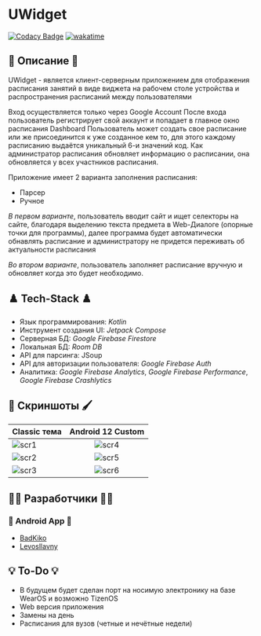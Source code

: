 # UWidget
[![Codacy Badge](https://app.codacy.com/project/badge/Grade/9fcf2381f42d4933bf9740dc6f1c0cc5)](https://www.codacy.com?utm_source=github.com&amp;utm_medium=referral&amp;utm_content=BadKiko/UWidget&amp;utm_campaign=Badge_Grade)
[![wakatime](https://wakatime.com/badge/user/28a2f792-7e9a-4dd3-97e0-a2515ca044d0/project/3cea3d49-8ae3-43b3-bdb0-fd5dabd61080.svg)](https://wakatime.com/badge/user/28a2f792-7e9a-4dd3-97e0-a2515ca044d0/project/3cea3d49-8ae3-43b3-bdb0-fd5dabd61080)
## 📄 Описание 📄
UWidget - является клиент-серверным приложением для отображения расписания занятий в виде виджета на рабочем столе устройства и распространения расписаний между пользователями

Вход осуществляется только через Google Account
После входа пользователь регистрирует свой аккаунт и попадает в главное окно расписания Dashboard
Пользователь может создать свое расписание или же присоединится к уже созданное кем то, для этого каждому расписанию выдаётся уникальный 6-и значений код.
Как администратор расписания обновляет информацию о расписании, она обновляется у всех участников расписания.

Приложение имеет 2 варианта заполнения расписания:
- Парсер
- Ручное

*В первом варианте*, пользователь вводит сайт и ищет селекторы на сайте, благодаря выделению текста предмета в Web-Диалоге (опорные точки для программы), далее программа будет автоматически обнавлять расписание и администратору не придется переживать об актуальности расписания

*Во втором варианте*, пользователь заполняет расписание вручную и обновляет когда это будет необходимо.

## ♟️ Tech-Stack ♟️
- Язык программирования: *Kotlin*
- Инструмент создания UI: *Jetpack Compose*
- Серверная БД: *Google Firebase Firestore*
- Локальная БД: *Room DB*
- API для парсинга: JSoup
- API для авторизации пользователя: *Google Firebase Auth*
- Аналитика: *Google Firebase Analytics*, *Google Firebase Performance*, *Google Firebase Crashlytics*

## 🎨 Скриншоты 🖌️
| Classic тема                                                                                              |                                                  Android 12 Custom                                                   |
|-----------------------------------------------------------------------------------------------------------|:--------------------------------------------------------------------------------------------------------------------:|
| ![scr1](https://github.com/BadKiko/UWidget/blob/master/IMG_20220616_174943_344.jpg?raw=true "Скриншот 1") | ![scr4](https://github.com/BadKiko/UWidget/blob/master/Screenshot_20220616-175104_UWidget.png?raw=true "Скриншот 4") |
| ![scr2](https://github.com/BadKiko/UWidget/blob/master/IMG_20220616_175050_350.jpg?raw=true "Скриншот 2") | ![scr5](https://github.com/BadKiko/UWidget/blob/master/Screenshot_20220616-175112_UWidget.png?raw=true "Скриншот 5") |
| ![scr3](https://github.com/BadKiko/UWidget/blob/master/IMG_20220616_175059_797.jpg?raw=true "Скриншот 3") | ![scr6](https://github.com/BadKiko/UWidget/blob/master/Screenshot_20220616-175126_UWidget.png?raw=true "Скриншот 6") | 

## 🧑‍💻 Разработчики 🧑‍💻
### 📱 Android App 📱
- [BadKiko](https://github.com/BadKiko)
- [Levosllavny](https://github.com/Levosllavny)

## 💡 To-Do 💡
- В будущем будет сделан порт на носимую электронику на базе WearOS и возможно TizenOS
- Web версия приложения
- Замены на день
- Расписания для вузов (четные и нечётные недели)

